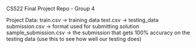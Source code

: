 CS522 Final Project Repo - Group 4

Project Data:
train.csv -> training data
test.csv -> testing_data
submission.csv -> format used for submitting solution
sample_submission.csv -> the submission that gets 100% accuracy on the testing data (use this to see how well our testing does)
